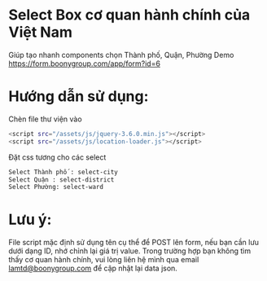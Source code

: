 # Select Box cơ quan hành chính của Việt Nam
Giúp tạo nhanh components chọn Thành phố, Quận, Phường
Demo https://form.boonygroup.com/app/form?id=6
# Hướng dẫn sử dụng:
Chèn file thư viện vào
```bash
<script src="/assets/js/jquery-3.6.0.min.js"></script>
<script src="/assets/js/location-loader.js"></script>
```
Đặt css tương cho các select
```bash
Select Thành phố : select-city
Select Quận : select-district
Select Phường: select-ward
```
# Lưu ý:
File script mặc định sử dụng tên cụ thể để POST lên form, nếu bạn cần lưu dưới dạng ID, nhớ chỉnh lại giá trị value.
Trong trường hợp bạn không tìm thấy cơ quan hành chính, vui lòng liên hệ mình qua email lamtd@boonygroup.com để cập nhật lại data json.


